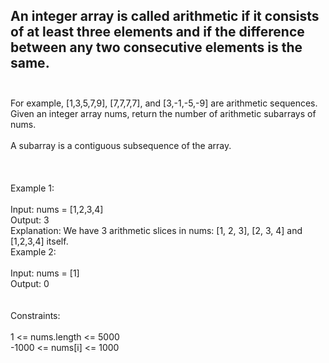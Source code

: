 ## An integer array is called arithmetic if it consists of at least three elements and if the difference between any two consecutive elements is the same. <br> <br> 
For example, [1,3,5,7,9], [7,7,7,7], and [3,-1,-5,-9] are arithmetic sequences. <br> 
Given an integer array nums, return the number of arithmetic subarrays of nums. <br> <br> 
A subarray is a contiguous subsequence of the array. <br> <br> <br> <br> 
Example 1: <br> <br> 
Input: nums = [1,2,3,4] <br> 
Output: 3 <br> 
Explanation: We have 3 arithmetic slices in nums: [1, 2, 3], [2, 3, 4] and [1,2,3,4] itself. <br> 
Example 2: <br> <br> 
Input: nums = [1] <br> 
Output: 0 <br> <br> <br> 
Constraints: <br> <br> 
1 <= nums.length <= 5000 <br> 
-1000 <= nums[i] <= 1000 <br> 
